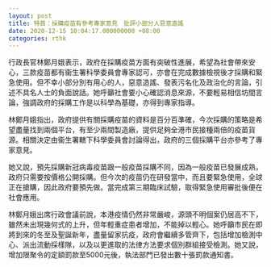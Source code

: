 ```yaml
---
layout: post
title: 特首：採購疫苗有參考專家意見　批評小部分人惡意造謠
date: 2020-12-15 10:04:17.000000000 +08:00
categories: rthk
---
```


行政長官林鄭月娥表示，政府在採購疫苗方面有突破性進展，希望為社會帶來安心，三款疫苗都有衞生署科學委員會專家認可，亦會在完成數據檢視後才採購和緊急使用。但不幸小部分別有用心的人，惡意造謠、發表污名化及政治化的言論，引述不具名人士的負面說話。她呼籲社會要小心確認消息來源，不要輕易相信坊間言論，強調政府的採購工作是以科學為基礎，亦得到專家指導。

林鄭月娥指出，政府提供有關採購疫苗的資料是百分百準確，今次採購的策略是希望盡量找到兩個平台，有至少兩間製造廠，提供足夠全港市民接種兩倍的疫苗貨源。相關決定由衞生署轄下科學委員會討論得出，政府的三個採購平台亦參考了專家意見。

她又說，預先採購新冠病毒疫苗跟一般疫苗採購不同，因為一般疫苗已發展成熟，政府只需要按價格公開採購。但今次的疫苗仍在研發當中，而且要緊急使用，全球正在搶購，因此政府要預先做。當完成第三期臨床試驗，取得緊急使用審批後便在社會應用。

林鄭月娥出席行政會議前說，本港疫情仍然非常嚴峻，源頭不明個案仍居高不下，雖然未出現幾何式的上升，但年輕重症患者增加，不能掉以輕心。她呼籲市民在即將到來的冬至及聖誕新年，盡量留家抗疫，政府會繼續多管齊下，包括增加檢測中心、派出流動採樣隊，以及以更進取的法律方法要求個別群組接受檢測。她又說，增加限聚令的定額罰款至5000元後，執法部門已發出數十張罰款通知書。

　
